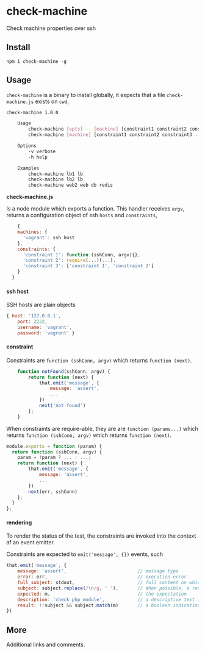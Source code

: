 # check-machine

Check machine properties over ssh

## Install

    npm i check-machine -g

## Usage

`check-machine` is a binary to install globally,
it expects that a file `check-machine.js` exists on `cwd`,

```bash
check-machine 1.0.0

    Usage
        check-machine [opts] -- [machine] [constraint1 constraint2 constraint3 ...]
        check-machine [machine] [constraint1 constraint2 constraint3 ...]

    Options
        -v verbose
        -h help

    Examples
        check-machine lb1 lb
        check-machine lb2 lb
        check-machine web2 web db redis
```

__check-machine.js__

Is a node module which exports a function. This handler receives `argv`,
returns a configuration object of ssh `hosts` and `constraints`,

```js
    {
    machines: {
      'vagrant': ssh host
    },
    constraints: {
      'constraint 1': function (sshConn, argv){},
      'constraint 2': require(...)(...),
      'constraint 3': ['constraint 1', 'constraint 2']
    }
  }
```

#### ssh host

SSH hosts are plain objects

```js
{ host: '127.0.0.1',
    port: 2222,
    username: 'vagrant',
    password: 'vagrant' }
```

#### constraint

Constraints are `function (sshConn, argv)` which returns `function (next)`.
```js
    function notFound(sshConn, argv) {
        return function (next) {
            that.emit('message', {
                message: 'assert',
                ...
            })
            next('not found')
        };
    }
```

When constraints are require-able, they are
are `function (params...)`
which returns `function (sshConn, argv)`
which returns `function (next)`.

```js
module.exports = function (param) {
  return function (sshConn, argv) {
    param = !param ? ... : ...;
    return function (next) {
        that.emit('message', {
            message: 'assert',
            ...
        })
        next(err, sshConn)
    };
  }
};

```

#### rendering

To render the status of the test, the constraints are invoked into the context af an event emitter.

Constraints are expected to `emit('message', {})` events, such

```js
that.emit('message', {
    message: 'assert',                          // message type
    error: err,                                 // execution error
    full_subject: stdout,                       // full content on which the tests is performed
    subject: subject.replace(/\n/g, ' '),       // When possible, a reduced part of the content
    expected: m,                                // the expectation
    description: 'check php module',            // a descriptive text for humans
    result: !!subject && subject.match(m)       // a boolean indicating the result
})
```

## More

Additional links and comments.